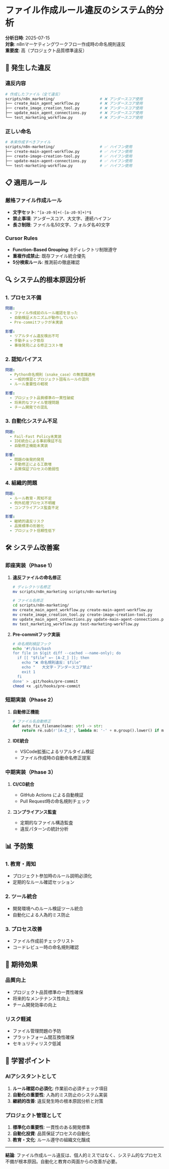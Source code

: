 # ファイル作成ルール違反のシステム的分析

**分析日時**: 2025-07-15  
**対象**: n8nマーケティングワークフロー作成時の命名規則違反  
**重要度**: 高（プロジェクト品質標準違反）

## 🚨 発生した違反

### 違反内容
```bash
# 作成したファイル（全て違反）
scripts/n8n_marketing/                    # ❌ アンダースコア使用
├── create_main_agent_workflow.py         # ❌ アンダースコア使用
├── create_image_creation_tool.py         # ❌ アンダースコア使用  
├── update_main_agent_connections.py      # ❌ アンダースコア使用
└── test_marketing_workflow.py            # ❌ アンダースコア使用
```

### 正しい命名
```bash
# 本来作成すべきファイル
scripts/n8n-marketing/                    # ✅ ハイフン使用
├── create-main-agent-workflow.py         # ✅ ハイフン使用
├── create-image-creation-tool.py         # ✅ ハイフン使用
├── update-main-agent-connections.py      # ✅ ハイフン使用
└── test-marketing-workflow.py            # ✅ ハイフン使用
```

## 📋 適用ルール

### 厳格ファイル作成ルール
- **文字セット**: `^[a-z0-9]+(-[a-z0-9]+)*$`
- **禁止事項**: アンダースコア、大文字、連続ハイフン
- **長さ制限**: ファイル名50文字、フォルダ名40文字

### Cursor Rules
- **Function-Based Grouping**: 8ディレクトリ制限遵守
- **重複作成禁止**: 既存ファイル統合優先
- **5分検索ルール**: 推測前の徹底確認

## 🔍 システム的根本原因分析

### 1. **プロセス不備**
```yaml
問題:
  - ファイル作成前のルール確認を怠った
  - 自動検証メカニズムが動作していない
  - Pre-commitフックが未実装

影響:
  - リアルタイム違反検出不可
  - 手動チェック依存
  - 事後発見による修正コスト増
```

### 2. **認知バイアス**
```yaml
問題:
  - Python命名規則（snake_case）の無意識適用
  - 一般的慣習とプロジェクト固有ルールの混同
  - ルール重要性の軽視

影響:
  - プロジェクト品質標準の一貫性破綻
  - 将来的なファイル管理問題
  - チーム開発での混乱
```

### 3. **自動化システム不足**
```yaml
問題:
  - Fail-Fast Policy未実装
  - IDE統合による事前検証不在
  - 自動修正機能未実装

影響:
  - 問題の後発的発見
  - 手動修正による工数増
  - 品質保証プロセスの脆弱性
```

### 4. **組織的問題**
```yaml
問題:
  - ルール教育・周知不足
  - 例外処理プロセス不明確
  - コンプライアンス監査不足

影響:
  - 継続的違反リスク
  - 品質標準の形骸化
  - プロジェクト信頼性低下
```

## 🛠️ システム改善案

### 即座実装（Phase 1）
1. **違反ファイルの命名修正**
   ```bash
   # ディレクトリ名修正
   mv scripts/n8n_marketing scripts/n8n-marketing
   
   # ファイル名修正
   cd scripts/n8n-marketing/
   mv create_main_agent_workflow.py create-main-agent-workflow.py
   mv create_image_creation_tool.py create-image-creation-tool.py
   mv update_main_agent_connections.py update-main-agent-connections.py
   mv test_marketing_workflow.py test-marketing-workflow.py
   ```

2. **Pre-commitフック実装**
   ```bash
   # 命名規則検証フック
   echo '#!/bin/bash
   for file in $(git diff --cached --name-only); do
     if [[ "$file" =~ [A-Z_] ]]; then
       echo "❌ 命名規則違反: $file"
       echo "   大文字・アンダースコア禁止"
       exit 1
     fi
   done' > .git/hooks/pre-commit
   chmod +x .git/hooks/pre-commit
   ```

### 短期実装（Phase 2）
1. **自動修正機能**
   ```python
   # ファイル名自動修正
   def auto_fix_filename(name: str) -> str:
       return re.sub(r'[A-Z_]', lambda m: '-' + m.group().lower() if m.group() != '_' else '-', name)
   ```

2. **IDE統合**
   - VSCode拡張によるリアルタイム検証
   - ファイル作成時の自動命名修正提案

### 中期実装（Phase 3）
1. **CI/CD統合**
   - GitHub Actions による自動検証
   - Pull Request時の命名規則チェック

2. **コンプライアンス監査**
   - 定期的なファイル構造監査
   - 違反パターンの統計分析

## 📊 予防策

### 1. **教育・周知**
- プロジェクト参加時のルール説明必須化
- 定期的なルール確認セッション

### 2. **ツール統合**
- 開発環境へのルール検証ツール統合
- 自動化による人為的ミス防止

### 3. **プロセス改善**
- ファイル作成前チェックリスト
- コードレビュー時の命名規則確認

## 🎯 期待効果

### 品質向上
- プロジェクト品質標準の一貫性確保
- 将来的なメンテナンス性向上
- チーム開発効率の向上

### リスク軽減
- ファイル管理問題の予防
- プラットフォーム間互換性確保
- セキュリティリスク低減

## 📝 学習ポイント

### AIアシスタントとして
1. **ルール確認の必須化**: 作業前の必須チェック項目
2. **自動化の重要性**: 人為的ミス防止のシステム実装
3. **継続的改善**: 違反発生時の根本原因分析と対策

### プロジェクト管理として
1. **標準化の重要性**: 一貫性のある開発標準
2. **自動化投資**: 品質保証プロセスの自動化
3. **教育・文化**: ルール遵守の組織文化醸成

---

**結論**: ファイル作成ルール違反は、個人的ミスではなく、システム的なプロセス不備が根本原因。自動化と教育の両面からの改善が必要。